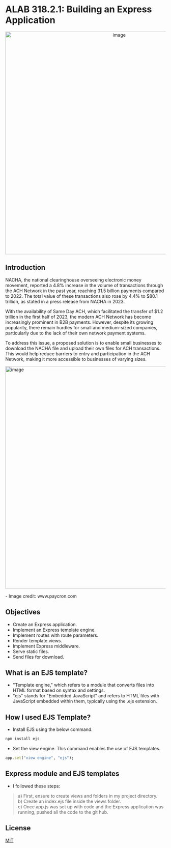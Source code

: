 
# ALAB 318.2.1: Building an Express Application

<div align="center">
<img width="700" alt="image" src="assets/NACHA.gif">
</div>


## Introduction

NACHA, the national clearinghouse overseeing electronic money movement, reported a 4.8% increase in the volume of transactions through the ACH Network in the past year, reaching 31.5 billion payments compared to 2022. The total value of these transactions also rose by 4.4% to $80.1 trillion, as stated in a press release from NACHA in 2023.<br>

With the availability of Same Day ACH, which facilitated the transfer of $1.2 trillion in the first half of 2023, the modern ACH Network has become increasingly prominent in B2B payments. However, despite its growing popularity, there remain hurdles for small and medium-sized companies, particularly due to the lack of their own network payment systems.<br>

To address this issue, a proposed solution is to enable small businesses to download the NACHA file and upload their own files for ACH transactions. This would help reduce barriers to entry and participation in the ACH Network, making it more accessible to businesses of varying sizes.<br>

<img width="700" alt="image" src="https://www.paycron.com/wp-content/uploads/2022/06/284833778_3415747612045132_5835267628500053816_n.jpg">
<p>- Image credit: www.paycron.com </p>


## Objectives
- Create an Express application.
- Implement an Express template engine.
- Implement routes with route parameters.
- Render template views.
- Implement Express middleware.
- Serve static files.
- Send files for download.


## What is an EJS template?
- "Template engine," which refers to a module that converts files into HTML format based on syntax and settings.
- "ejs" stands for "Embedded JavaScript" and refers to HTML files with JavaScript embedded within them, typically using the .ejs extension.

## How I used EJS Template? 
- Install EJS using the below command.

```rb
npm install ejs
```

- Set the view engine. This command enables the use of EJS templates.
  
```rb
app.set("view engine", "ejs");
```

## Express module and EJS templates
- I followed these steps:

>a) First, ensure to create views and folders in my project directory.<br>
>b) Create an index.ejs file inside the views folder.<br>
>c) Once app.js was set up with code and the Express application was running, pushed all the code to the git hub. 

## License

[MIT](https://choosealicense.com/licenses/mit/)
